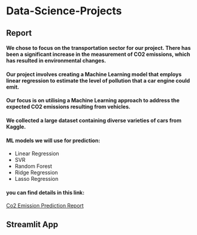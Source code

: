 # Data-Science-Projects

## Report
#### We chose to focus on the transportation sector for our project. There has been a significant increase in the measurement of CO2 emissions, which has resulted in environmental changes. 
#### Our project involves creating a Machine Learning model that employs linear regression to estimate the level of pollution that a car engine could emit. 
#### Our focus is on utilising a Machine Learning approach to address the expected CO2 emissions resulting from vehicles.
#### We collected a large dataset containing diverse varieties of cars from Kaggle.
#### ML models we will use for prediction: 
* Linear Regression
* SVR
* Random Forest
* Ridge Regression 
* Lasso Regression 
#### you can find details in this link:
[Co2 Emission Prediction Report](https://github.com/amiranissian/Data-Science-Projects/blob/main/Project%20Documentation_Report.pdf)

## Streamlit App
####
